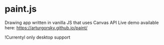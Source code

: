 # paint.js
Drawing app written in vanilla JS that uses Canvas API
Live demo available here:
https://arturgorsky.github.io/paint/

!Currentyl only desktop support
